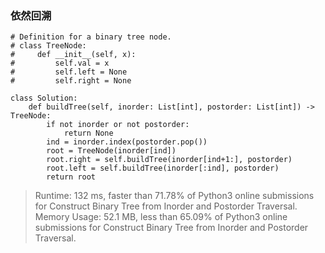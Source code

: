 ### 依然回溯

```
# Definition for a binary tree node.
# class TreeNode:
#     def __init__(self, x):
#         self.val = x
#         self.left = None
#         self.right = None

class Solution:
    def buildTree(self, inorder: List[int], postorder: List[int]) -> TreeNode:
        if not inorder or not postorder:
            return None
        ind = inorder.index(postorder.pop())
        root = TreeNode(inorder[ind])
        root.right = self.buildTree(inorder[ind+1:], postorder)
        root.left = self.buildTree(inorder[:ind], postorder)
        return root

```

> Runtime: 132 ms, faster than 71.78% of Python3 online submissions for Construct Binary Tree from Inorder and Postorder Traversal.
Memory Usage: 52.1 MB, less than 65.09% of Python3 online submissions for Construct Binary Tree from Inorder and Postorder Traversal.
